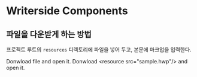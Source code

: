 # Writerside Components

## 파일을 다운받게 하는 방법

프로젝트 루트의 `resources` 디렉토리에 파일을 넣어 두고, 본문에 마크업을 입력한다.

<tabs>
<tab title="결과">
Donwload <resource src="sample.hwp">file</resource> and open it.
</tab>
<tab title="코드">
<code-block lang="XML">
Donwload &lt;resource src="sample.hwp"/&gt; and open it.
</code-block>
</tab>
</tabs>

